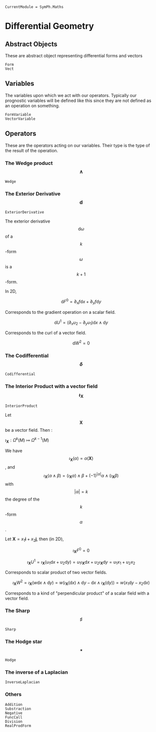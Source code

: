 ```@meta
CurrentModule = SymPh.Maths
```
# Differential Geometry

## Abstract Objects

These are abstract object representing differential forms and vectors

```@docs
Form
Vect
```

## Variables

The variables upon which we act with our operators. Typically our prognostic variables will be defined like this since they are not defined as an operation on something.

```@docs
FormVariable
VectorVariable
```

## Operators

These are the operators acting on our variables. Their type is the type of the result of the operation.

### The Wedge product $$\wedge$$
```@docs
Wedge
```

### The Exterior Derivative $$\mathrm{d}$$
```@docs
ExteriorDerivative
```

The exterior derivative $$\mathrm{d}\omega$$ of a $$k$$-form $$\omega$$ is a $$k+1$$-form.

In 2D, 

$$\mathrm{d}F^0 = \partial_x f \mathrm{d} x+\partial_y f \mathrm{d} y$$

Corresponds to the gradient operation on a scalar field.

$$\mathrm{d}U^1 = (\partial_x u_2-\partial_y u_1) \mathrm{d} x \wedge \mathrm{d} y$$

Corresponds to the curl of a vector field.

$$\mathrm{d} W^2 = 0$$

### The Codifferential $$\delta$$
```@docs
Codifferential
```

### The Interior Product with a vector field $$\iota_\mathbf{X}$$
```@docs
InteriorProduct
```

Let $$\mathbf{X}$$ be a vector field. Then :

$\iota_\mathbf{X} : \Omega^k (M) \mapsto \Omega^{k-1} (M)$

We have $$\iota_\mathbf{X} (\alpha)= \alpha (\mathbf{X})$$, and $$\iota_\mathbf{X} ( \alpha \wedge \beta) = ( \iota_\mathbf{X}  \alpha) \wedge  \beta + (-1)^{|\alpha|}  \alpha \wedge ( \iota_\mathbf{X} \beta )$$ with $$|\alpha|=k$$ the degree of the $$k$$-form $$\alpha$$.


Let $\mathbf{X}=x_1 \mathbf{i} + x_2 \mathbf{j}$, then (in 2D),

$$\iota_\mathbf{X} F^0 = 0$$

$$\iota_\mathbf{X} U^1 = \iota_\mathbf{X}(u_1 \mathrm{d} x+u_2 \mathrm{d} y)=u_1 \iota_\mathbf{X} \mathrm{d} x+u_2 \iota_\mathbf{X} \mathrm{d} y = u_1x_1+u_2 x_2$$

Corresponds to scalar product of two vector fields.

$$\iota_\mathbf{X} W^2 = \iota_\mathbf{X}(w \mathrm{d} x \wedge \mathrm{d} y) = w( \iota_\mathbf{X}( \mathrm{d} x) \wedge \mathrm{d} y - \mathrm{d} x \wedge \iota_\mathbf{X}( \mathrm{d}  y)) = w(x_1 \mathrm{d}  y-x_2 \mathrm{d}  x)$$

Corresponds to a kind of "perpendicular product" of a scalar field with a vector field.

### The Sharp $$\sharp$$
```@docs
Sharp
```

### The Hodge star $$\star$$
```@docs
Hodge
```

### The inverse of a Laplacian
```@docs
InverseLaplacian
```

### Others

```@docs
Addition
Substraction
Negative
FuncCall
Division
RealProdForm
```
